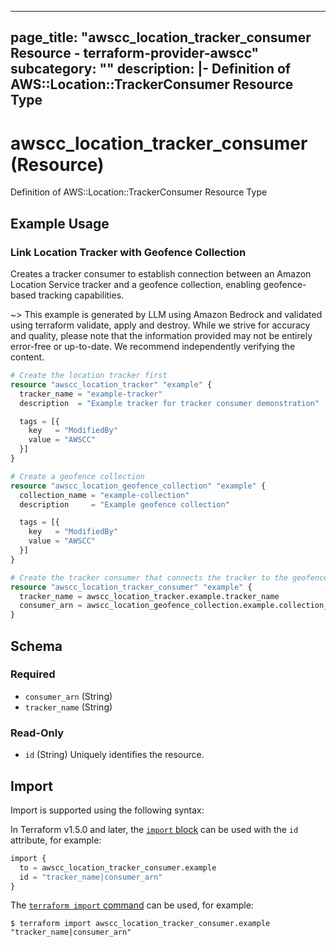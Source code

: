 
---
page_title: "awscc_location_tracker_consumer Resource - terraform-provider-awscc"
subcategory: ""
description: |-
  Definition of AWS::Location::TrackerConsumer Resource Type
---

# awscc_location_tracker_consumer (Resource)

Definition of AWS::Location::TrackerConsumer Resource Type

## Example Usage

### Link Location Tracker with Geofence Collection

Creates a tracker consumer to establish connection between an Amazon Location Service tracker and a geofence collection, enabling geofence-based tracking capabilities.

~> This example is generated by LLM using Amazon Bedrock and validated using terraform validate, apply and destroy. While we strive for accuracy and quality, please note that the information provided may not be entirely error-free or up-to-date. We recommend independently verifying the content.

```terraform
# Create the location tracker first
resource "awscc_location_tracker" "example" {
  tracker_name = "example-tracker"
  description  = "Example tracker for tracker consumer demonstration"

  tags = [{
    key   = "ModifiedBy"
    value = "AWSCC"
  }]
}

# Create a geofence collection
resource "awscc_location_geofence_collection" "example" {
  collection_name = "example-collection"
  description     = "Example geofence collection"

  tags = [{
    key   = "ModifiedBy"
    value = "AWSCC"
  }]
}

# Create the tracker consumer that connects the tracker to the geofence collection
resource "awscc_location_tracker_consumer" "example" {
  tracker_name = awscc_location_tracker.example.tracker_name
  consumer_arn = awscc_location_geofence_collection.example.collection_arn
}
```

<!-- schema generated by tfplugindocs -->
## Schema

### Required

- `consumer_arn` (String)
- `tracker_name` (String)

### Read-Only

- `id` (String) Uniquely identifies the resource.

## Import

Import is supported using the following syntax:

In Terraform v1.5.0 and later, the [`import` block](https://developer.hashicorp.com/terraform/language/import) can be used with the `id` attribute, for example:

```terraform
import {
  to = awscc_location_tracker_consumer.example
  id = "tracker_name|consumer_arn"
}
```

The [`terraform import` command](https://developer.hashicorp.com/terraform/cli/commands/import) can be used, for example:

```shell
$ terraform import awscc_location_tracker_consumer.example "tracker_name|consumer_arn"
```
